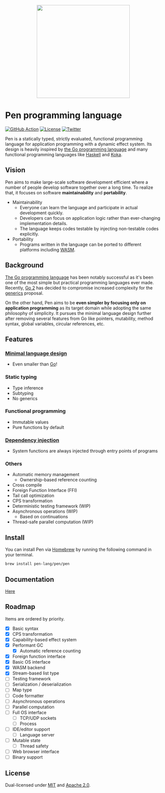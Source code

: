 <p align="center"><img width="300px" src="https://pen-lang.org/favicon.svg" /></p>

# Pen programming language

[![GitHub Action](https://img.shields.io/github/workflow/status/pen-lang/pen/test?style=flat-square)](https://github.com/pen-lang/pen/actions)
[![License](https://img.shields.io/badge/license-MIT%20%2B%20Apache%202.0-yellow?style=flat-square)](LICENSE.md)
[![Twitter](https://img.shields.io/badge/twitter-%40pen__language-blue?style=flat-square)](https://twitter.com/pen_language)

Pen is a statically typed, strictly evaluated, functional programming language for application programming with a dynamic effect system. Its design is heavily inspired by [the Go programming language][go] and many functional programming languages like [Haskell](https://www.haskell.org/) and [Koka](https://koka-lang.github.io/koka/doc/index.html).

## Vision

Pen aims to make large-scale software development efficient where a number of people develop software together over a long time. To realize that, it focuses on software **maintainability** and **portability**.

- Maintainability
  - Everyone can learn the language and participate in actual development quickly.
  - Developers can focus on application logic rather than ever-changing implementation details.
  - The language keeps codes testable by injecting non-testable codes explicitly.
- Portability
  - Programs written in the language can be ported to different platforms including [WASM](https://webassembly.org/).

## Background

[The Go programming language][go] has been notably successful as it's been one of the most simple but practical programming languages ever made. Recently, [Go 2](https://go.dev/blog/go2-here-we-come) has decided to compromise increased complexity for the [generics](https://github.com/golang/go/issues/43651) proposal.

On the other hand, Pen aims to be **even simpler by focusing only on application programming** as its target domain while adopting the same philosophy of simplicity. It pursues the minimal language design further after removing several features from Go like pointers, mutability, method syntax, global variables, circular references, etc.

## Features

### [Minimal language design](https://pen-lang.org/references/language/syntax.html)

- Even smaller than [Go][go]!

### Static typing

- Type inference
- Subtyping
- No generics

### Functional programming

- Immutable values
- Pure functions by default

### [Dependency injection](https://pen-lang.org/advanced-features/system-injection.html)

- System functions are always injected through entry points of programs

### Others

- Automatic memory management
  - Ownership-based reference counting
- Cross compile
- Foreign Function Interface (FFI)
- Tail call optimization
- CPS transformation
- Deterministic testing framework (WIP)
- Asynchronous operations (WIP)
  - Based on continuations
- Thread-safe parallel computation (WIP)

## Install

You can install Pen via [Homebrew](https://brew.sh/) by running the following command in your terminal.

```sh
brew install pen-lang/pen/pen
```

## Documentation

[Here](https://pen-lang.org)

## Roadmap

Items are ordered by priority.

- [x] Basic syntax
- [x] CPS transformation
- [x] Capability-based effect system
- [x] Performant GC
  - [x] Automatic reference counting
- [x] Foreign function interface
- [x] Basic OS interface
- [x] WASM backend
- [x] Stream-based list type
- [ ] Testing framework
- [ ] Serialization / deserialization
- [ ] Map type
- [ ] Code formatter
- [ ] Asynchronous operations
- [ ] Parallel computation
- [ ] Full OS interface
  - [ ] TCP/UDP sockets
  - [ ] Process
- [ ] IDE/editor support
  - [ ] Language server
- [ ] Mutable state
  - [ ] Thread safety
- [ ] Web browser interface
- [ ] Binary support

## License

Dual-licensed under [MIT](LICENSE-MIT) and [Apache 2.0](LICENSE-APACHE).

[go]: https://golang.org

